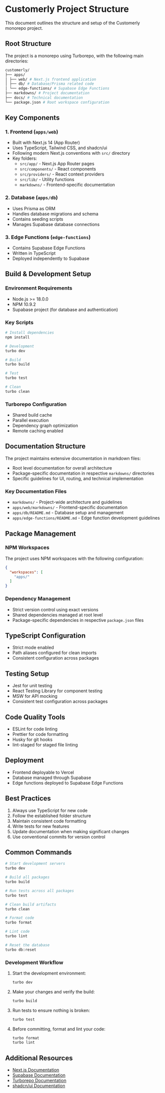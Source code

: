 # Customerly Project Structure

This document outlines the structure and setup of the Customerly monorepo project.

## Root Structure
The project is a monorepo using Turborepo, with the following main directories:

```bash
customerly/
├── apps/
│ ├── web/ # Next.js frontend application
│ ├── db/ # Database/Prisma related code
│ └── edge-functions/ # Supabase Edge Functions
├── markdowns/ # Project documentation
├── docs/ # Technical documentation
└── package.json # Root workspace configuration
```

## Key Components

### 1. Frontend (`apps/web`)
- Built with Next.js 14 (App Router)
- Uses TypeScript, Tailwind CSS, and shadcn/ui
- Following modern Next.js conventions with `src/` directory
- Key folders:
  - `src/app/` - Next.js App Router pages
  - `src/components/` - React components
  - `src/providers/` - React context providers
  - `src/lib/` - Utility functions
  - `markdowns/` - Frontend-specific documentation

### 2. Database (`apps/db`)
- Uses Prisma as ORM
- Handles database migrations and schema
- Contains seeding scripts
- Manages Supabase database connections

### 3. Edge Functions (`edge-functions`)
- Contains Supabase Edge Functions
- Written in TypeScript
- Deployed independently to Supabase

## Build & Development Setup

### Environment Requirements
- Node.js >= 18.0.0
- NPM 10.9.2
- Supabase project (for database and authentication)

### Key Scripts
```bash
# Install dependencies
npm install

# Development
turbo dev

# Build
turbo build

# Test
turbo test

# Clean
turbo clean
```

### Turborepo Configuration
- Shared build cache
- Parallel execution
- Dependency graph optimization
- Remote caching enabled

## Documentation Structure
The project maintains extensive documentation in markdown files:
- Root level documentation for overall architecture
- Package-specific documentation in respective `markdowns/` directories
- Specific guidelines for UI, routing, and technical implementation

### Key Documentation Files
- `markdowns/` - Project-wide architecture and guidelines
- `apps/web/markdowns/` - Frontend-specific documentation
- `apps/db/README.md` - Database setup and management
- `apps/edge-functions/README.md` - Edge function development guidelines

## Package Management

### NPM Workspaces
The project uses NPM workspaces with the following configuration:

```json
{
  "workspaces": [
    "apps/"
  ]
}
```

### Dependency Management
- Strict version control using exact versions
- Shared dependencies managed at root level
- Package-specific dependencies in respective `package.json` files

## TypeScript Configuration
- Strict mode enabled
- Path aliases configured for clean imports
- Consistent configuration across packages

## Testing Setup
- Jest for unit testing
- React Testing Library for component testing
- MSW for API mocking
- Consistent test configuration across packages

## Code Quality Tools
- ESLint for code linting
- Prettier for code formatting
- Husky for git hooks
- lint-staged for staged file linting

## Deployment
- Frontend deployable to Vercel
- Database managed through Supabase
- Edge functions deployed to Supabase Edge Functions

## Best Practices
1. Always use TypeScript for new code
2. Follow the established folder structure
3. Maintain consistent code formatting
4. Write tests for new features
5. Update documentation when making significant changes
6. Use conventional commits for version control

## Common Commands
```bash
# Start development servers
turbo dev

# Build all packages
turbo build

# Run tests across all packages
turbo test

# Clean build artifacts
turbo clean

# Format code
turbo format

# Lint code
turbo lint

# Reset the database
turbo db:reset
```

### Development Workflow
1. Start the development environment:
   ```bash
   turbo dev
   ```

2. Make your changes and verify the build:
   ```bash
   turbo build
   ```

3. Run tests to ensure nothing is broken:
   ```bash
   turbo test
   ```

4. Before committing, format and lint your code:
   ```bash
   turbo format
   turbo lint
   ```

## Additional Resources
- [Next.js Documentation](https://nextjs.org/docs)
- [Supabase Documentation](https://supabase.io/docs)
- [Turborepo Documentation](https://turbo.build/repo/docs)
- [shadcn/ui Documentation](https://ui.shadcn.com)